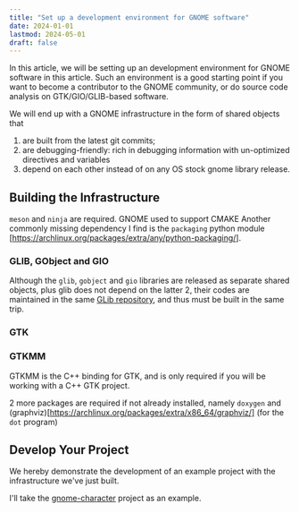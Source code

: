 ```yaml
---
title: "Set up a development environment for GNOME software"
date: 2024-01-01
lastmod: 2024-05-01
draft: false
---
```


In this article, we will be setting up an development environment for GNOME software in this article.
Such an environment is a good starting point if you want to become a contributor to the GNOME community,
or do source code analysis on GTK/GIO/GLIB-based software.

We will end up with a GNOME infrastructure in the form of shared objects that
1. are built from the latest git commits;
2. are debugging-friendly: rich in debugging information with un-optimized directives and variables
4. depend on each other instead of on any OS stock gnome library release.

## Building the Infrastructure

`meson` and `ninja` are required. GNOME used to support CMAKE
Another commonly missing dependency I find is the `packaging` python module [https://archlinux.org/packages/extra/any/python-packaging/].

### GLIB, GObject and GIO

Although the `glib`, `gobject` and `gio` libraries are released as separate shared objects, plus glib does not depend on the latter 2,
their codes are maintained in the same [GLib repository](https://gitlab.gnome.org/GNOME/glib), and thus must be built in the same trip.

### GTK

### GTKMM

GTKMM is the C++ binding for GTK, and is only required if you will be working with a C++ GTK project.

2 more packages are required if not already installed, namely `doxygen` and (graphviz)[https://archlinux.org/packages/extra/x86_64/graphviz/] (for the `dot` program)

## Develop Your Project

We hereby demonstrate the development of an example project with the infrastructure we've just built.

I'll take the [gnome-character](https://gitlab.gnome.org/GNOME/gnome-characters) project as an example.